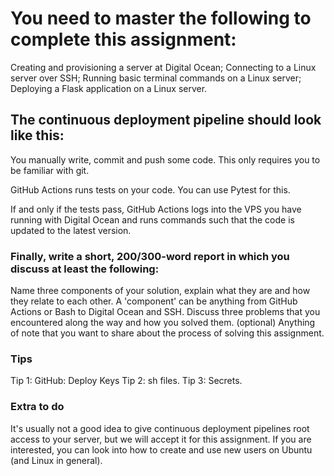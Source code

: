 # You need to master the following to complete this assignment:

Creating and provisioning a server at Digital Ocean;
Connecting to a Linux server over SSH;
Running basic terminal commands on a Linux server;
Deploying a Flask application on a Linux server.


## The continuous deployment pipeline should look like this:

You manually write, commit and push some code. This only requires you to be familiar with git.

GitHub Actions runs tests on your code. You can use Pytest for this.

If and only if the tests pass, GitHub Actions logs into the VPS you have running with Digital Ocean 
and runs commands such that the code is updated to the latest version.


### Finally, write a short, 200/300-word report in which you discuss at least the following:

Name three components of your solution, explain what they are and how they relate to each other. 
A 'component' can be anything from GitHub Actions or Bash to Digital Ocean and SSH.
Discuss three problems that you encountered along the way and how you solved them.
(optional) Anything of note that you want to share about the process of solving this assignment.

### Tips

Tip 1: GitHub: Deploy Keys
Tip 2: sh files.
Tip 3: Secrets.

### Extra to do

It's usually not a good idea to give continuous deployment pipelines root access to your server, 
but we will accept it for this assignment. 
If you are interested, you can look into how to create and use new users on Ubuntu (and Linux in general).